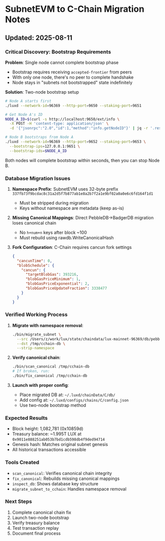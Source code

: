 # SubnetEVM to C-Chain Migration Notes

## Updated: 2025-08-11

### Critical Discovery: Bootstrap Requirements

**Problem**: Single node cannot complete bootstrap phase
- Bootstrap requires receiving `accepted-frontier` from peers
- With only one node, there's no peer to complete handshake
- Node stays in "subnets not bootstrapped" state indefinitely

**Solution**: Two-node bootstrap setup
```bash
# Node A starts first
./luxd --network-id=96369 --http-port=9650 --staking-port=9651

# Get Node A's ID
NODE_A_ID=$(curl -s http://localhost:9650/ext/info \
  -X POST -H 'content-type: application/json' \
  -d '{"jsonrpc":"2.0","id":1,"method":"info.getNodeID"}' | jq -r '.result.nodeID')

# Node B bootstraps from Node A
./luxd --network-id=96369 --http-port=9652 --staking-port=9653 \
  --bootstrap-ips=127.0.0.1:9651 \
  --bootstrap-ids=$NODE_A_ID
```

Both nodes will complete bootstrap within seconds, then you can stop Node B.

### Database Migration Issues

1. **Namespace Prefix**: SubnetEVM uses 32-byte prefix `337fb73f9bcdac8c31a2d5f7b877ab1e8a2b7f2a1e9bf02a0a0e6c6fd164f1d1`
   - Must be stripped during migration
   - Keys without namespace are metadata (keep as-is)

2. **Missing Canonical Mappings**: Direct PebbleDB->BadgerDB migration loses canonical chain
   - No `h+num+n` keys after block ~100
   - Must rebuild using rawdb.WriteCanonicalHash

3. **Fork Configuration**: C-Chain requires cancun fork settings
   ```json
   {
     "cancunTime": 0,
     "blobSchedule": {
       "cancun": {
         "targetBlobGas": 393216,
         "blobGasPriceMinimum": 1,
         "blobGasPriceExponential": 2,
         "blobGasPriceUpdateFraction": 3338477
       }
     }
   }
   ```

### Verified Working Process

1. **Migrate with namespace removal**:
   ```bash
   ./bin/migrate_subnet \
     --src /Users/z/work/lux/state/chaindata/lux-mainnet-96369/db/pebbledb \
     --dst /tmp/cchain-db \
     --strip-namespace
   ```

2. **Verify canonical chain**:
   ```bash
   ./bin/scan_canonical /tmp/cchain-db
   # If broken, run:
   ./bin/fix_canonical /tmp/cchain-db
   ```

3. **Launch with proper config**:
   - Place migrated DB at: `~/.luxd/chainData/C/db/`
   - Add config at: `~/.luxd/configs/chains/C/config.json`
   - Use two-node bootstrap method

### Expected Results

- Block height: 1,082,781 (0x10859d)
- Treasury balance: ~1.995T LUX at `0x9011e888251ab053b7bd1cdb598db4f9ded94714`
- Genesis hash: Matches original subnet genesis
- All historical transactions accessible

### Tools Created

- `scan_canonical`: Verifies canonical chain integrity
- `fix_canonical`: Rebuilds missing canonical mappings
- `inspect_db`: Shows database key structure
- `migrate_subnet_to_cchain`: Handles namespace removal

### Next Steps

1. Complete canonical chain fix
2. Launch two-node bootstrap
3. Verify treasury balance
4. Test transaction replay
5. Document final process